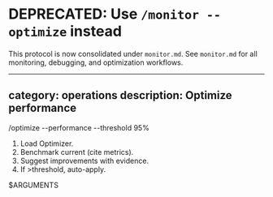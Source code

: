 # DEPRECATED: Use `/monitor --optimize` instead

This protocol is now consolidated under `monitor.md`.
See `monitor.md` for all monitoring, debugging, and optimization workflows.

---
category: operations
description: Optimize performance
---

/optimize --performance --threshold 95%

1. Load Optimizer.
2. Benchmark current (cite metrics).
3. Suggest improvements with evidence.
4. If >threshold, auto-apply.

$ARGUMENTS

